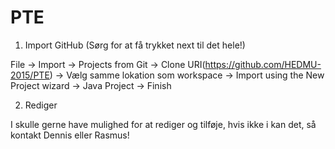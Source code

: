 # PTE
1. Import GitHub (Sørg for at få trykket next til det hele!)

File -> Import -> Projects from Git -> Clone URI(https://github.com/HEDMU-2015/PTE)
-> Vælg samme lokation som workspace -> Import using the New Project wizard
-> Java Project -> Finish

2. Rediger

I skulle gerne have mulighed for at rediger og tilføje, hvis ikke i kan det, så kontakt Dennis eller Rasmus!
